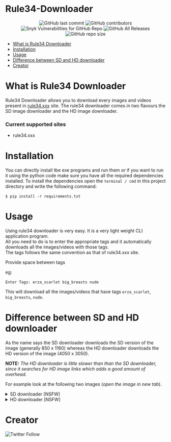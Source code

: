 # Rule34-Downloader


<p align="center">
 <img alt="GitHub last commit" src="https://img.shields.io/github/last-commit/RaulS963/Rule34-Downloader"> 
 <img alt="GitHub contributors" src="https://img.shields.io/github/contributors/RaulS963/Rule34-Downloader">
 <img alt="Snyk Vulnerabilities for GitHub Repo" src="https://img.shields.io/snyk/vulnerabilities/github/RaulS963/Rule34-Downloader">
 <img alt="GitHub All Releases" src="https://img.shields.io/github/downloads/RaulS963/Rule34-Downloader/total">
 <img alt="GitHub repo size" src="https://img.shields.io/github/repo-size/RaulS963/Rule34-Downloader">
</p>

* [What is Rule34 Downloader](#what-is-rule34-downloader)
* [Installation](#installation)
* [Usage](#usage)
* [Difference between SD and HD downloader](#difference-between-sd-and-hd-downloader)
* [Creator](#creator)


# What is Rule34 Downloader
Rule34 Downloader allows you to download every images and videos present in [rule34.xxx](https://rule34.xxx) site. The rule34 downloader comes in two flavours the SD image downloader and the HD image downloader.

### Current supported sites
  * rule34.xxx

# Installation
You can directly install tbe exe programs and run them _or_ if you want to run it using the python code make sure you have all the required dependencies installed. To install the dependencies open the ```terminal / cmd``` in this project directory and write the following command:
```
$ pip install -r requirements.txt
```
# Usage
Using rule34 downloader is very easy. It is a very light weight CLI application program.  
All you need to do is to enter the appropriate tags and it automatically downloads all the images/videos with those tags.  
The tags follows the same convention as that of rule34.xxx site.

Provide space between tags

eg:
```
Enter Tags: erza_scarlet big_breasts nude
```
This will download all the images/videos that have tags  ```erza_scarlet```, ```big_breasts```, ```nude```. 

# Difference between SD and HD downloader
As the name says the SD downloader downloads the SD version of the image (generally 850 x 1160) whereas the HD downloader downloads the HD version of the image (4050 x 3050).  

__NOTE:__ _The HD downloader is little slower than than the SD downloader, since it searches for HD image links which adds a good amount of overhead._

For example look at the following two images (_open the image in new tab_).
<details>
 <summary>SD downloader [NSFW] </summary>
 <p>
   <img src="imgs/r34-img2-sd.jpg" />  
 </p>
</details>

<details>
 <summary>HD downloader [NSFW] </summary>
 <p>
   <img src="imgs/r34-img2-hd.jpg" />  
 </p>
</details>

# Creator

 <img alt="Twitter Follow" src="https://img.shields.io/twitter/follow/RaulSilv3r?style=social">

